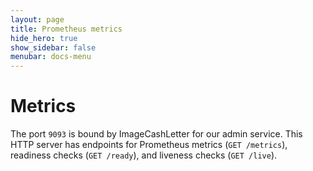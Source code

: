 ```yaml
---
layout: page
title: Prometheus metrics
hide_hero: true
show_sidebar: false
menubar: docs-menu
---
```


# Metrics

The port `9093` is bound by ImageCashLetter for our admin service. This HTTP server has endpoints for Prometheus metrics (`GET /metrics`), readiness checks (`GET /ready`), and liveness checks (`GET /live`).